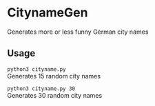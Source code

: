 # CitynameGen
Generates more or less funny German city names

## Usage
`python3 cityname.py`  
Generates 15 random city names

`python3 cityname.py 30`  
Generates 30 random city names
